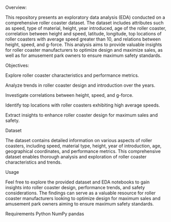 Overview:

This repository presents an exploratory data analysis (EDA) conducted on a comprehensive roller coaster dataset. The dataset includes attributes such as speed, type of material, height, year introduced, age of the roller coaster, correlation between height and speed, latitude, longitude, top locations of roller coasters with average speed greater than 10, and relations between height, speed, and g-force. This analysis aims to provide valuable insights for roller coaster manufacturers to optimize design and maximize sales, as well as for amusement park owners to ensure maximum safety standards.

Objectives:

Explore roller coaster characteristics and performance metrics.

Analyze trends in roller coaster design and introduction over the years.

Investigate correlations between height, speed, and g-force.

Identify top locations with roller coasters exhibiting high average speeds.

Extract insights to enhance roller coaster design for maximum sales and safety.

Dataset

The dataset contains detailed information on various aspects of roller coasters, including speed, material type, height, year of introduction, age, geographical coordinates, and performance metrics. This comprehensive dataset enables thorough analysis and exploration of roller coaster characteristics and trends.

Usage

Feel free to explore the provided dataset and EDA notebooks to gain insights into roller coaster design, performance trends, and safety considerations. The findings can serve as a valuable resource for roller coaster manufacturers looking to optimize design for maximum sales and amusement park owners aiming to ensure maximum safety standards.

Requirements Python NumPy pandas 


